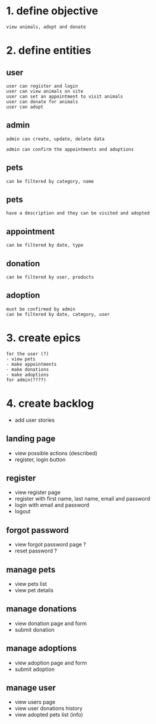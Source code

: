 # 1. define objective
    view animals, adopt and donate

# 2. define entities

## user
    user can register and login
    user can view animals on site
    user can set an appointment to visit animals
    user can donate for animals
    user can adopt

## admin
    admin can create, update, delete data

    admin can confirm the appointments and adoptions
## pets
    can be filtered by category, name
## pets
    have a description and they can be visited and adopted

## appointment
    can be filtered by date, type

## donation
    can be filtered by user, products

## adoption
    must be confirmed by admin
    can be filtered by date, category, user

# 3. create epics
    for the user (?)
    - view pets
    - make appointments
    - make donations
    - make adoptions
    for admin(????)


# 4. create backlog
- add user stories

## landing page 
- view possible actions (described)
- register, login button

## register
- view register page
- register with first name, last name, email and password 
- login with email and password
- logout 

## forgot password
- view forgot password page ?
- reset password ?

## manage pets
- view pets list
- view pet details

## manage donations
- view donation page and form
- submit donation 

## manage adoptions
- view adoption page and form
- submit adoption

## manage user
- view users page
- view user donations history
- view adopted pets list (info)

